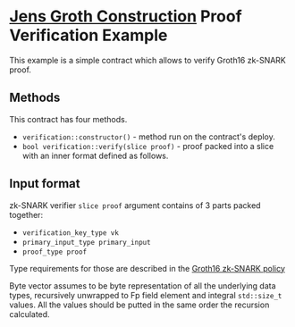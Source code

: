 # [Jens Groth Construction](https://eprint.iacr.org/2016/260.pdf) Proof Verification Example

This example is a simple contract which allows to verify Groth16 zk-SNARK proof.

## Methods
This contract has four methods.
* `verification::constructor()` - method run on the contract's deploy.
* `bool verification::verify(slice proof)` - proof packed into a slice with an
    inner format defined as follows.

## Input format

zk-SNARK verifier `slice proof` argument contains of 3 parts packed together:
* `verification_key_type vk`
* `primary_input_type primary_input`
* `proof_type proof`

Type requirements for those are described in the [Groth16 zk-SNARK policy](https://github.com/NilFoundation/crypto3-zk/blob/master/include/nil/crypto3/zk/snark/proof_systems/ppzksnark/r1cs_gg_ppzksnark.hpp)

Byte vector assumes to be byte representation of all the underlying data types, 
recursively unwrapped to Fp field element and integral `std::size_t` values. 
All the values should be putted in the same order the recursion calculated.
